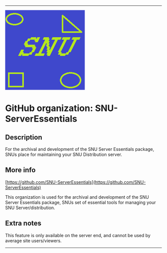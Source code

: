 
***

![SNU_blue_and_gold_legacy_icon.png failed to load. The file may be missing or corrupt. Check the file path for errors first.](/AdditionalInfo/2/SNU-ServerEssentials/SNU_blue_and_gold_legacy_icon.png)

# GitHub organization: SNU-ServerEssentials

## Description

For the archival and development of the SNU Server Essentials package, SNUs place for maintaining your SNU Distribution server.

## More info

[https://github.com/SNU-ServerEssentials](https://github.com/SNU-ServerEssentials)

This organization is used for the archival and development of the SNU Server Essentials package, SNUs set of essential tools for managing your SNU Server/distribution.

## Extra notes

This feature is only available on the server end, and cannot be used by average site users/viewers.

***
